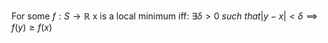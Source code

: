 For some $f: S \rightarrow \mathbb{R}$ x is a local minimum iff:
	$\exists \delta > 0 \ such \ that |y-x| < \delta \implies f(y) \ge f(x)$	